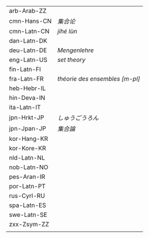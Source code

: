 | | |
|-|-|
| arb-Arab-ZZ |  |
| cmn-Hans-CN | _集合论_ |
| cmn-Latn-CN | _jíhé lùn_ |
| dan-Latn-DK |  |
| deu-Latn-DE | _Mengenlehre_ |
| eng-Latn-US | _set theory_ |
| fin-Latn-FI |  |
| fra-Latn-FR | _théorie des ensembles [m-pl]_ |
| heb-Hebr-IL |  |
| hin-Deva-IN |  |
| ita-Latn-IT |  |
| jpn-Hrkt-JP | _しゅうごうろん_ |
| jpn-Jpan-JP | _集合論_ |
| kor-Hang-KR |  |
| kor-Kore-KR |  |
| nld-Latn-NL |  |
| nob-Latn-NO |  |
| pes-Aran-IR |  |
| por-Latn-PT |  |
| rus-Cyrl-RU |  |
| spa-Latn-ES |  |
| swe-Latn-SE |  |
| zxx-Zsym-ZZ |  |
|  |  |